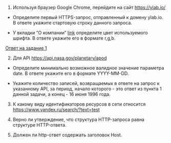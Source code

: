 1. Используя браузер Google Chrome, перейдите на сайт https://ylab.io/



- Определите первый HTTPS-запрос, отправленный к домену ylab.io. В ответе укажите стартовую строку данного запроса.



- У вкладки “О компании” [link](https://drive.google.com/file/d/1fSPgT9usn6gEBGcQcnKaBlcWuJkBI-88/view?usp=sharing) определите цвет используемого шрифта. В ответе укажите его в формате r,g,b.


[Ответ на задание 1](https://github.com/illiziumteney/y-lab/blob/main/homework_3/%D0%97%D0%B0%D0%B4%D0%B0%D0%BD%D0%B8%D0%B5%201.md)


2. Для API https://api.nasa.gov/planetary/apod



- Определите минимально возможное валидное значение параметра date. В ответе укажите его в формате YYYY-MM-DD.



- Укажите количество записей, возвращаемых в ответе на запрос к указанному API, за период, начало которого - это ответ из пункта 1 данной задачи, а конец - 16 июня 1996 года.



3. К какому виду идентификаторов ресурсов в сети относится https://www.yandex.ru/search/?text=test



4. Верно ли утверждение, что структура HTTP-запроса равна структуре HTTP-ответа.



5. Должен ли http-ответ содержать заголовок Host.
